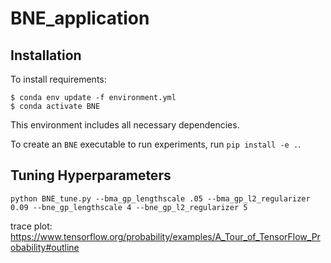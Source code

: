 # BNE_application

## Installation

To install requirements:
```
$ conda env update -f environment.yml
$ conda activate BNE
```
This environment includes all necessary dependencies.

To create an `BNE` executable to run experiments, run `pip install -e .`.

## Tuning Hyperparameters
```
python BNE_tune.py --bma_gp_lengthscale .05 --bma_gp_l2_regularizer 0.09 --bne_gp_lengthscale 4 --bne_gp_l2_regularizer 5
```

trace plot: https://www.tensorflow.org/probability/examples/A_Tour_of_TensorFlow_Probability#outline 

